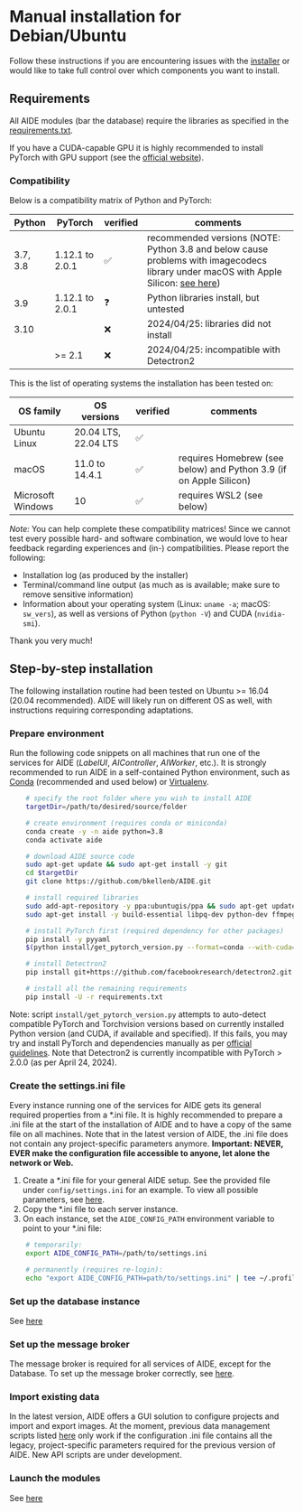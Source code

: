 # Manual installation for Debian/Ubuntu

Follow these instructions if you are encountering issues with the
[installer](install_overview.md#Debian-) or would like to take full control over which components
you want to install.

## Requirements

All AIDE modules (bar the database) require the libraries as specified in the
[requirements.txt](/requirements.txt).

If you have a CUDA-capable GPU it is highly recommended to install PyTorch with GPU support (see the
[official website](https://pytorch.org/get-started/locally/)).


### Compatibility

Below is a compatibility matrix of Python and PyTorch:

| **Python** | **PyTorch**     | **verified** | **comments**                                                                                                                                                                           |
|------------|-----------------|--------------|----------------------------------------------------------------------------------------------------------------------------------------------------------------------------------------|
| 3.7, 3.8   | 1.12.1 to 2.0.1 | ✅            | recommended versions (NOTE: Python 3.8 and below cause problems with imagecodecs library under macOS with Apple Silicon: [see here](https://github.com/cgohlke/imagecodecs/issues/72)) |
| 3.9        | 1.12.1 to 2.0.1 | ❓            | Python libraries install, but untested                                                                                                                                                 |
| 3.10       |                 | ❌            | 2024/04/25: libraries did not install                                                                                                                                                  |
|            | >= 2.1          | ❌            | 2024/04/25: incompatible with Detectron2                                                                                                                                               |


This is the list of operating systems the installation has been tested on:

| **OS family**     | **OS versions**      | **verified** | **comments**                  |
|-------------------|----------------------|--------------|-------------------------------|
| Ubuntu Linux      | 20.04 LTS, 22.04 LTS | ✅            |                               |
| macOS             | 11.0 to 14.4.1       | ✅            | requires Homebrew (see below) and Python 3.9 (if on Apple Silicon) |
| Microsoft Windows | 10                   | ✅            | requires WSL2 (see below)     |


_Note:_ You can help complete these compatibility matrices! Since we cannot test every possible
hard- and software combination, we would love to hear feedback regarding experiences and (in-)
compatibilities. Please report the following:
* Installation log (as produced by the installer)
* Terminal/command line output (as much as is available; make sure to remove sensitive information)
* Information about your operating system (Linux: `uname -a`; macOS: `sw_vers`), as well as versions
  of Python (`python -V`) and CUDA (`nvidia-smi`).

Thank you very much!



## Step-by-step installation

The following installation routine had been tested on Ubuntu >= 16.04 (20.04 recommended). AIDE will
likely run on different OS as well, with instructions requiring corresponding adaptations.



### Prepare environment

Run the following code snippets on all machines that run one of the services for AIDE (_LabelUI_,
_AIController_, _AIWorker_, etc.). It is strongly recommended to run AIDE in a self-contained Python
environment, such as [Conda](https://conda.io/) (recommended and used below) or
[Virtualenv](https://virtualenv.pypa.io).

```bash
    # specify the root folder where you wish to install AIDE
    targetDir=/path/to/desired/source/folder

    # create environment (requires conda or miniconda)
    conda create -y -n aide python=3.8
    conda activate aide

    # download AIDE source code
    sudo apt-get update && sudo apt-get install -y git
    cd $targetDir
    git clone https://github.com/bkellenb/AIDE.git

    # install required libraries
    sudo add-apt-repository -y ppa:ubuntugis/ppa && sudo apt-get update
    sudo apt-get install -y build-essential libpq-dev python-dev ffmpeg libsm6 libxext6 python3-opencv gdal-bin libgdal-dev

    # install PyTorch first (required dependency for other packages)
    pip install -y pyyaml
    $(python install/get_pytorch_version.py --format=conda --with-cuda=1)

    # install Detectron2
    pip install git+https://github.com/facebookresearch/detectron2.git

    # install all the remaining requirements
    pip install -U -r requirements.txt
```

Note: script `install/get_pytorch_version.py` attempts to auto-detect compatible PyTorch and
Torchvision versions based on currently installed Python version (and CUDA, if available and
specified). If this fails, you may try and install PyTorch and dependencies manually as per
[official guidelines](https://pytorch.org/get-started/previous-versions/). Note that Detectron2 is
currently incompatible with PyTorch > 2.0.0 (as per April 24, 2024).


### Create the settings.ini file

Every instance running one of the services for AIDE gets its general required properties from a
*.ini file. It is highly recommended to prepare a .ini file at the start of the installation of AIDE
and to have a copy of the same file on all machines. Note that in the latest version of AIDE, the
.ini file does not contain any project-specific parameters anymore. **Important: NEVER, EVER make
the configuration file accessible to anyone, let alone the network or Web.**

1. Create a *.ini file for your general AIDE setup. See the provided file under
   `config/settings.ini` for an example. To view all possible parameters, see
   [here](configure_settings.md).
2. Copy the *.ini file to each server instance.
3. On each instance, set the `AIDE_CONFIG_PATH` environment variable to point to your *.ini file:
```bash
    # temporarily:
    export AIDE_CONFIG_PATH=/path/to/settings.ini

    # permanently (requires re-login):
    echo "export AIDE_CONFIG_PATH=path/to/settings.ini" | tee ~/.profile
```


### Set up the database instance

See [here](setup_db.md)



### Set up the message broker

The message broker is required for all services of AIDE, except for the Database.
To set up the message broker correctly, see [here](installation_aiTrainer.md).





### Import existing data

In the latest version, AIDE offers a GUI solution to configure projects and import and export
images. At the moment, previous data management scripts listed [here](import_data.md) only work if
the configuration .ini file contains all the legacy, project-specific parameters required for the
previous version of AIDE. New API scripts are under development.



### Launch the modules

See [here](launch_aide.md)
